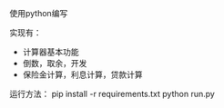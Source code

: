使用python编写

实现有：

- 计算器基本功能
- 倒数，取余，开发
- 保险金计算，利息计算，贷款计算

运行方法：
    pip install -r requirements.txt
    python run.py
